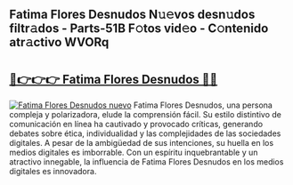 ## Fatima Flores Desnudos N𝚞𝚎vos desn𝚞dos filtr𝚊dos - Parts-51B F𝚘tos vid𝚎o - C𝚘ntenido atr𝚊ctivo WVORq

# <h2><a href="http://mbaat0.tromn.icu/?c=Fatima+Flores+Desnudos">🔗👉👉👉 Fatima Flores Desnudos 🔗🔗</a></h2>

[![Fatima Flores Desnudos nuevo](https://i.imgur.com/pEAQMta.gif)](http://mbaat0.tromn.icu/?c=Fatima+Flores+Desnudos)
Fatima Flores Desnudos, una persona compleja y polarizadora, elude la comprensión fácil. Su estilo distintivo de comunicación en línea ha cautivado y provocado críticas, generando debates sobre ética, individualidad y las complejidades de las sociedades digitales. A pesar de la ambigüedad de sus intenciones, su huella en los medios digitales es imborrable. Con un espíritu inquebrantable y un atractivo innegable, la influencia de Fatima Flores Desnudos en los medios digitales es innovadora.
